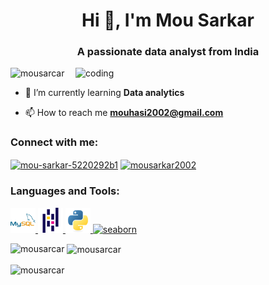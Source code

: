 <h1 align="center">Hi 👋, I'm Mou Sarkar</h1>
<h3 align="center">A passionate data analyst from India</h3>
<img align="right" alt="coding"width="400"src="https://mir-s3-cdn-cf.behance.net/project_modules/disp/601014116770475.6068beff4640a.gif"
<p align="left"> <img src="https://komarev.com/ghpvc/?username=mousarcar&label=Profile%20views&color=0e75b6&style=flat" alt="mousarcar" /> </p>

- 🌱 I’m currently learning **Data analytics**

- 📫 How to reach me **mouhasi2002@gmail.com**

<h3 align="left">Connect with me:</h3>
<p align="left">
<a href="https://linkedin.com/in/mou-sarkar-5220292b1" target="blank"><img align="center" src="https://raw.githubusercontent.com/rahuldkjain/github-profile-readme-generator/master/src/images/icons/Social/linked-in-alt.svg" alt="mou-sarkar-5220292b1" height="30" width="40" /></a>
<a href="https://kaggle.com/mousarkar2002" target="blank"><img align="center" src="https://raw.githubusercontent.com/rahuldkjain/github-profile-readme-generator/master/src/images/icons/Social/kaggle.svg" alt="mousarkar2002" height="30" width="40" /></a>
</p>

<h3 align="left">Languages and Tools:</h3>
<p align="left"> <a href="https://www.mysql.com/" target="_blank" rel="noreferrer"> <img src="https://raw.githubusercontent.com/devicons/devicon/master/icons/mysql/mysql-original-wordmark.svg" alt="mysql" width="40" height="40"/> </a> <a href="https://pandas.pydata.org/" target="_blank" rel="noreferrer"> <img src="https://raw.githubusercontent.com/devicons/devicon/2ae2a900d2f041da66e950e4d48052658d850630/icons/pandas/pandas-original.svg" alt="pandas" width="40" height="40"/> </a> <a href="https://www.python.org" target="_blank" rel="noreferrer"> <img src="https://raw.githubusercontent.com/devicons/devicon/master/icons/python/python-original.svg" alt="python" width="40" height="40"/> </a> <a href="https://seaborn.pydata.org/" target="_blank" rel="noreferrer"> <img src="https://seaborn.pydata.org/_images/logo-mark-lightbg.svg" alt="seaborn" width="40" height="40"/> </a> </p>

<p><img align="left" src="https://github-readme-stats.vercel.app/api/top-langs?username=mousarcar&show_icons=true&locale=en&layout=compact" alt="mousarcar" /></p>

<p>&nbsp;<img align="center" src="https://github-readme-stats.vercel.app/api?username=mousarcar&show_icons=true&locale=en" alt="mousarcar" /></p>

<p><img align="center" src="https://github-readme-streak-stats.herokuapp.com/?user=mousarcar&" alt="mousarcar" /></p>


